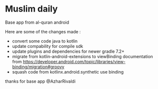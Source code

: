 # Muslim daily

Base app from al-quran android

Here are some of the changes made :
- convert some code java to kotlin
- update compability for compile sdk
- update plugins and dependencies for newer gradle 7.2+
- migrate from kotlin-android-extensions to viewBinding 
documentation from https://developer.android.com/topic/libraries/view-binding/migration#groovy
- squash code from kotlinx.android.synthetic use binding

thanks for base app @AzharRivaldi
